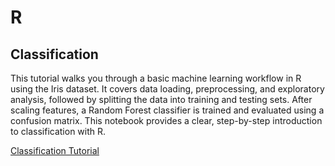 # R

## Classification
This tutorial walks you through a basic machine learning workflow in R using the Iris dataset. It covers data loading, preprocessing, and exploratory analysis, followed by splitting the data into training and testing sets. After scaling features, a Random Forest classifier is trained and evaluated using a confusion matrix. This notebook provides a clear, step-by-step introduction to classification with R.

[Classification Tutorial](./ML_Classification_Tutorial_R.ipynb)
